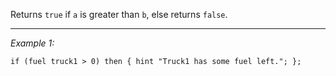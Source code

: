 Returns `true` if `a` is greater than `b`, else returns `false`.


---
*Example 1:*
```sqf
if (fuel truck1 > 0) then { hint "Truck1 has some fuel left."; };
```